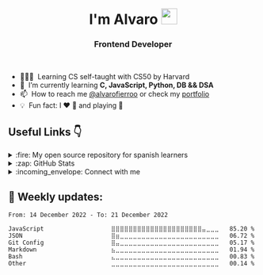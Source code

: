 <h1 align="center">I'm Alvaro <a href="https://alvaro-fierro.pages.dev"><img src="https://media.giphy.com/media/hvRJCLFzcasrR4ia7z/giphy.gif" width="32px" height="32px"/></a></h1>
<h3 align="center">Frontend Developer</h3>
<br />

- 👨🏻‍💻 &nbsp;Learning CS self-taught with CS50 by Harvard
- 🌱 &nbsp;I’m currently learning **C, JavaScript, Python, DB && DSA**
- 📫 &nbsp;How to reach me [@alvarofierroo][twitter] or check my [portfolio][portfolio]
- 💡 &nbsp;Fun fact: I :heart: :musical_note: and playing :guitar:

## Useful Links :point_down:

<details> 
  <summary>:fire: My open source repository for spanish learners</summary>
  
  [![Readme Card](https://github-readme-stats.vercel.app/api/pin/?username=alvarofierro&repo=Basic_JS)](https://github.com/anuraghazra/github-readme-stats)
</details>

<details>
  <summary>:zap: GitHub Stats</summary>
  
  [![Alvaro's GitHub stats](https://github-readme-stats.vercel.app/api?username=alvarofierro&show_icons=true&theme=swift&layout="compact")](https://github.com/anuraghazra/github-readme-stats)
  
</details>

<details> 
  <summary>:incoming_envelope: Connect with me</summary>
  
  <a href="https://linkedin.com/in/alvaro-fierro" target="blank"><img align="center" src="https://raw.githubusercontent.com/rahuldkjain/github-profile-readme-generator/master/src/images/icons/Social/linked-in-alt.svg" alt="alvaro-fierro" height="30" width="40" /></a>
<a href="https://twitter.com/alvarofierroo" target="blank"><img align="center" src="https://raw.githubusercontent.com/rahuldkjain/github-profile-readme-generator/master/src/images/icons/Social/twitter.svg" alt="alvarofierroo" height="30" width="40" /></a>
  <a href="https://instagram.com/alvaro.fierroo" target="blank"><img align="center" src="https://raw.githubusercontent.com/rahuldkjain/github-profile-readme-generator/master/src/images/icons/Social/instagram.svg" alt="alvaro.fierroo" height="30" width="40" /></a>
  
  </details>

## 📅 Weekly updates:

<!--START_SECTION:waka-->

```text
From: 14 December 2022 - To: 21 December 2022

JavaScript                   ⣿⣿⣿⣿⣿⣿⣿⣿⣿⣿⣿⣿⣿⣿⣿⣿⣿⣿⣿⣿⣿⣤⣀⣀⣀   85.20 %
JSON                         ⣿⣶⣀⣀⣀⣀⣀⣀⣀⣀⣀⣀⣀⣀⣀⣀⣀⣀⣀⣀⣀⣀⣀⣀⣀   06.72 %
Git Config                   ⣿⣤⣀⣀⣀⣀⣀⣀⣀⣀⣀⣀⣀⣀⣀⣀⣀⣀⣀⣀⣀⣀⣀⣀⣀   05.17 %
Markdown                     ⣦⣀⣀⣀⣀⣀⣀⣀⣀⣀⣀⣀⣀⣀⣀⣀⣀⣀⣀⣀⣀⣀⣀⣀⣀   01.94 %
Bash                         ⣄⣀⣀⣀⣀⣀⣀⣀⣀⣀⣀⣀⣀⣀⣀⣀⣀⣀⣀⣀⣀⣀⣀⣀⣀   00.83 %
Other                        ⣀⣀⣀⣀⣀⣀⣀⣀⣀⣀⣀⣀⣀⣀⣀⣀⣀⣀⣀⣀⣀⣀⣀⣀⣀   00.14 %
```

<!--END_SECTION:waka-->

[twitter]: https://twitter.com/alvarofierroo
[portfolio]: https://alvaro-fierro.pages.dev/
